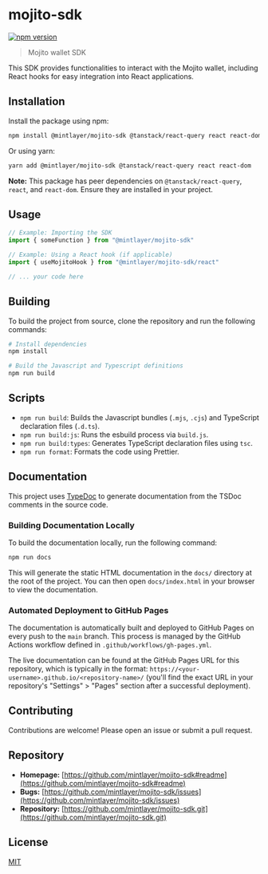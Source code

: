 # mojito-sdk

[![npm version](https://badge.fury.io/js/%40mintlayer%2Fmojito-sdk.svg)](https://badge.fury.io/js/%40mintlayer%2Fmojito-sdk)

> Mojito wallet SDK

This SDK provides functionalities to interact with the Mojito wallet, including React hooks for easy integration into React applications.

## Installation

Install the package using npm:

```bash
npm install @mintlayer/mojito-sdk @tanstack/react-query react react-dom
```

Or using yarn:

```bash
yarn add @mintlayer/mojito-sdk @tanstack/react-query react react-dom
```

**Note:** This package has peer dependencies on `@tanstack/react-query`, `react`, and `react-dom`. Ensure they are installed in your project.

## Usage

```javascript
// Example: Importing the SDK
import { someFunction } from "@mintlayer/mojito-sdk"

// Example: Using a React hook (if applicable)
import { useMojitoHook } from "@mintlayer/mojito-sdk/react"

// ... your code here
```

## Building

To build the project from source, clone the repository and run the following commands:

```bash
# Install dependencies
npm install

# Build the Javascript and Typescript definitions
npm run build
```

## Scripts

- `npm run build`: Builds the Javascript bundles (`.mjs`, `.cjs`) and TypeScript declaration files (`.d.ts`).
- `npm run build:js`: Runs the esbuild process via `build.js`.
- `npm run build:types`: Generates TypeScript declaration files using `tsc`.
- `npm run format`: Formats the code using Prettier.

## Documentation

This project uses [TypeDoc](https://typedoc.org/) to generate documentation from the TSDoc comments in the source code.

### Building Documentation Locally

To build the documentation locally, run the following command:

```bash
npm run docs
```

This will generate the static HTML documentation in the `docs/` directory at the root of the project. You can then open `docs/index.html` in your browser to view the documentation.

### Automated Deployment to GitHub Pages

The documentation is automatically built and deployed to GitHub Pages on every push to the `main` branch. This process is managed by the GitHub Actions workflow defined in `.github/workflows/gh-pages.yml`.

The live documentation can be found at the GitHub Pages URL for this repository, which is typically in the format: `https://<your-username>.github.io/<repository-name>/` (you'll find the exact URL in your repository's "Settings" > "Pages" section after a successful deployment).

## Contributing

Contributions are welcome! Please open an issue or submit a pull request.

## Repository

- **Homepage:** [https://github.com/mintlayer/mojito-sdk#readme](https://github.com/mintlayer/mojito-sdk#readme)
- **Bugs:** [https://github.com/mintlayer/mojito-sdk/issues](https://github.com/mintlayer/mojito-sdk/issues)
- **Repository:** [https://github.com/mintlayer/mojito-sdk.git](https://github.com/mintlayer/mojito-sdk.git)

## License

[MIT](LICENSE)
